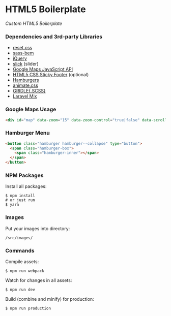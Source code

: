 # HTML5 Boilerplate
*Custom HTML5 Boilerplate*

### Dependencies and 3rd-party Libraries
* [reset.css](https://github.com/adamstac/meyer-reset)
* [sass-bem](https://github.com/zgabievi/sass-bem)
* [jQuery](http://jquery.com/)
* [slick](http://kenwheeler.github.io/slick/) (slider)
* [Google Maps JavaScript API](https://developers.google.com/maps/documentation/javascript/)
* [HTML5 CSS Sticky Footer](http://ryanfait.com/html5-sticky-footer/) (optional)
* [Hamburgers](https://github.com/jonsuh/hamburgers)
* [animate.css](https://github.com/daneden/animate.css)
* [GRIDLE{.SCSS}](http://gridle.org/)
* [Laravel Mix](https://github.com/JeffreyWay/laravel-mix)


### Google Maps Usage
```html
<div id="map" data-zoom="15" data-zoom-control="true|false" data-scroll-wheel="true|false" data-disable-default-ui="true|false" data-lat="41.728216225923" data-lng="44.760446548462"></div>
```

### Hamburger Menu
```html
<button class="hamburger hamburger--collapse" type="button">
  <span class="hamburger-box">
    <span class="hamburger-inner"></span>
  </span>
</button>
```


### NPM Packages

Install all packages:

```
$ npm install
# or just run 
$ yarn
```


### Images
Put your images into directory:

```
/src/images/
```

### Commands

Compile assets:

```
$ npm run webpack
```

Watch for changes in all assets:

```
$ npm run dev
```

Build (combine and minify) for production:

```
$ npm run production
```
